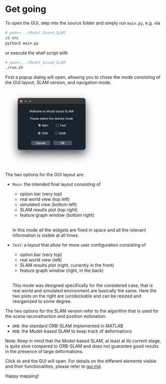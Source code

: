 # Get going

To open the GUI, step into the source folder and simply run `main.py`, e.g. via

```bash
# pwd==.../Model_based_SLAM
cd src
python3 main.py
```

or execute the shell script with

```bash
# pwd==.../Model_based_SLAM
./run.sh
```
First a popup dialog will open, allowing you to chose the mode consisting of the GUI layout, SLAM version, and navigation mode.

<img src="images/welcome_dialog.png" alt="" width="300"/>

The two options for the GUI layout are:

* `Main`: the intended final layout consisting of

	* option bar (very top)
	* real world view (top left)
	* simulated view (bottom left)
	* SLAM results plot (top right)
	* feature graph window (bottom right)
	<br/><br/>

	In this mode all the widgets are fixed in space and all the relevant information is visible at all times.

* `Test`: a layout that allow for more user configuration consisting of

	* option bar (very top)
	* real world view (left)
	* SLAM results plot (right, currently in the front)
	* feature graph window (right, in the back)
	<br/><br/>

	This mode was designed specifically for the considered case, that is real world and simulated environment are basically the same.
	Here the two plots on the right are (un)dockable and can be resized and reorganized to some degree.

The two options for the SLAM version refer to the algorithm that is used for the scene reconstruction and position estimation:

* `ORB`: the standard ORB-SLAM implemented in MATLAB
* `MOB`: the Model-based SLAM to keep track of deformations

Note: Keep in mind that the Model-based SLAM, at least at its current stage, is quite slow compared to ORB-SLAM and does not guarantee good results in the presence of large deformations.	

Click `Ok` and the GUI will open.
For details on the different elements visible and their functionalities, please refer to [gui.md](gui.md).

Happy mapping!